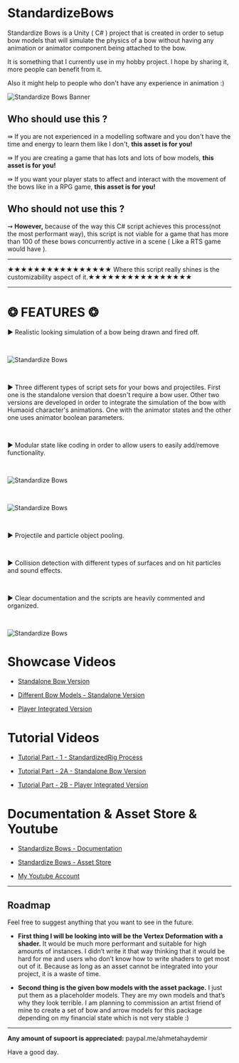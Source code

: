 # StandardizeBows
Standardize Bows is a Unity ( C# ) project that is created in order to setup bow models that will simulate the physics of a bow without having any animation or animator component being attached to the bow. 

It is something that I currently use in my hobby project. I hope by sharing it, more people can benefit from it.

Also it might help to people who don't have any experience in animation :)

![Standardize Bows Banner](https://github.com/ahmetahaydemir/StandardizeBows/raw/master/img/assetSocial1200.png "Standardize Bows Banner")

## Who should use this ?

⇛ If you are not experienced in a modelling software and you don't have the time and energy to learn them like I don't, **this asset is for you!**

⇛ If you are creating a game that has lots and lots of bow models, **this asset is for you!** 

⇛ If you want your player stats to affect and interact with the movement of the bows like in a RPG game, **this asset is for you!** 

## Who should not use this ?

⇝ **However,** because of the way this C# script achieves this process(not the most performant way), this script is not viable for a game that has more than 100 of these bows concurrently active in a scene ( Like a RTS game would have ). 

---

★★★★★★★★★★★★★★★★ Where this script really shines is the customizability aspect of it.★★★★★★★★★★★★★★★★

---

# ❂ FEATURES ❂ 

► Realistic looking simulation of a bow being drawn and fired off. 

&nbsp;

![Standardize Bows](https://github.com/ahmetahaydemir/StandardizeBows/raw/master/img/StagesOfTheBow.png "Bow Simulation - Check out the showcase video") 

&nbsp;

► Three different types of script sets for your bows and projectiles. First one is the standalone version that doesn't require a bow user. Other two versions are developed in order to integrate the simulation of the bow with Humaoid character's animations. One with the animator states and the other one uses animator boolean parameters. 

&nbsp;

► Modular state like coding in order to allow users to easily add/remove functionality. 

&nbsp;

![Standardize Bows](https://github.com/ahmetahaydemir/StandardizeBows/raw/master/img/FirstStructure.png "Update Structure of Standalone")

&nbsp;

![Standardize Bows](https://github.com/ahmetahaydemir/StandardizeBows/raw/master/img/SecondStructure.png "Update Structure of Player Integrated Version") 

&nbsp;

► Projectile and particle object pooling.

&nbsp;

► Collision detection with different types of surfaces and on hit particles and sound effects.

&nbsp;

► Clear documentation and the scripts are heavily commented and organized. 

&nbsp;

![Standardize Bows](https://github.com/ahmetahaydemir/StandardizeBows/raw/master/img/CodeShowcase.png "This code is cleaner than my room.") 

# Showcase Videos

* [Standalone Bow Version](https://youtu.be/UN7AWzPihGg)

* [Different Bow Models - Standalone Version](https://youtu.be/M18QIPQ9wFE)

* [Player Integrated Version](https://youtu.be/zEGKLUMUr0k)

# Tutorial Videos

* [Tutorial Part - 1 - StandardizedRig Process](https://youtu.be/e0Ch9-XPdtU)

* [Tutorial Part - 2A - Standalone Bow Version](https://youtu.be/s6zvTjLwbR4)

* [Tutorial Part - 2B - Player Integrated Version](https://youtu.be/ic9Tlx7flIY)

# Documentation & Asset Store & Youtube

* [Standardize Bows - Documentation](https://docs.google.com/document/d/1WQrHb0WXIHjRbb64JqA_QW6O-Yow9acdayFbsdy4ARk/edit?usp=sharing)

* [Standardize Bows - Asset Store](https://assetstore.unity.com/packages/tools/animation/standardize-bows-139068)

* [My Youtube Account](https://www.youtube.com/channel/UCg0QBQFEAHstDN3rXLveg5w)

---

## Roadmap

Feel free to suggest anything that you want to see in the future.

* **First thing I will be looking into will be the Vertex Deformation with a shader.** It would be much more performant and suitable for high amounts of instances. I didn’t write it that way thinking that it would be hard for me and users who don’t know how to write shaders to get most out of it. Because as long as an asset cannot be integrated into your project, it is a waste of time.

* **Second thing is the given bow models with the asset package.** I just put them as a placeholder models. They are my own models and that’s why they look terrible. I am planning to commission an artist friend of mine to create a set of bow and arrow models for this package depending on my financial state which is not very stable :)

---

**Any amount of supoort is appreciated:**  paypal.me/ahmetahaydemir

Have a good day.
